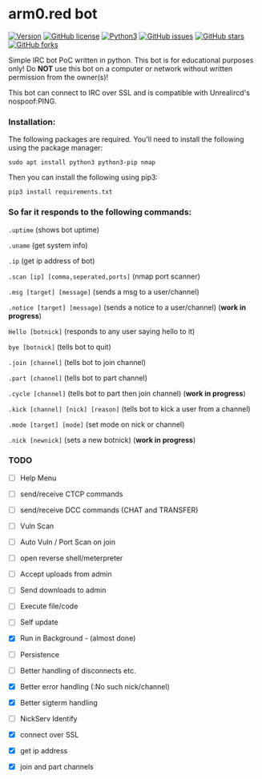 # arm0.red bot

[![Version](https://img.shields.io/badge/version-0.4.8-red.svg)]() [![GitHub license](https://img.shields.io/github/license/trackmastersteve/bot.svg)](https://github.com/trackmastersteve/bot/tree/master/LICENSE) [![Python3](https://img.shields.io/badge/python-3.6-green.svg)]() [![GitHub issues](https://img.shields.io/github/issues/trackmastersteve/bot.svg)](https://github.com/trackmastersteve/bot/issues) [![GitHub stars](https://img.shields.io/github/stars/trackmastersteve/bot.svg)](https://github.com/trackmastersteve/bot/stargazers)  [![GitHub forks](https://img.shields.io/github/forks/trackmastersteve/bot.svg)](https://github.com/trackmastersteve/bot/network) 

Simple IRC bot PoC written in python. This bot is for educational purposes only!
Do **NOT** use this bot on a computer or network without written permission from the owner(s)!


This bot can connect to IRC over SSL and is compatible with Unrealircd's nospoof:PING.

### Installation:

The following packages are required. You'll need to install the following using the
package manager:

```sudo apt install python3 python3-pip nmap```

Then you can install the following using pip3:

```pip3 install requirements.txt```


### So far it responds to the following commands:

```.uptime``` (shows bot uptime)

```.uname``` (get system info)

```.ip``` (get ip address of bot)

```.scan [ip] [comma,seperated,ports]``` (nmap port scanner)

```.msg [target] [message]``` (sends a msg to a user/channel)

```.notice [target] [message]``` (sends a notice to a user/channel) (**work in progress**)

```Hello [botnick]``` (responds to any user saying hello to it)

```bye [botnick]``` (tells bot to quit)

```.join [channel]``` (tells bot to join channel)

```.part [channel]``` (tells bot to part channel)

```.cycle [channel]``` (tells bot to part then join channel) (**work in progress**)

```.kick [channel] [nick] [reason]``` (tells bot to kick a user from a channel)

```.mode [target] [mode]``` (set mode on nick or channel)

```.nick [newnick]``` (sets a new botnick) (**work in progress**)

### TODO

- [ ] Help Menu

- [ ] send/receive CTCP commands

- [ ] send/receive DCC commands (CHAT and TRANSFER)

- [ ] Vuln Scan

- [ ] Auto Vuln / Port Scan on join

- [ ] open reverse shell/meterpreter

- [ ] Accept uploads from admin

- [ ] Send downloads to admin 

- [ ] Execute file/code

- [ ] Self update

- [x] Run in Background - (almost done)

- [ ] Persistence

- [ ] Better handling of disconnects etc.

- [x] Better error handling (:No such nick/channel)

- [x] Better sigterm handling

- [ ] NickServ Identify

- [x] connect over SSL 

- [x] get ip address

- [x] join and part channels

